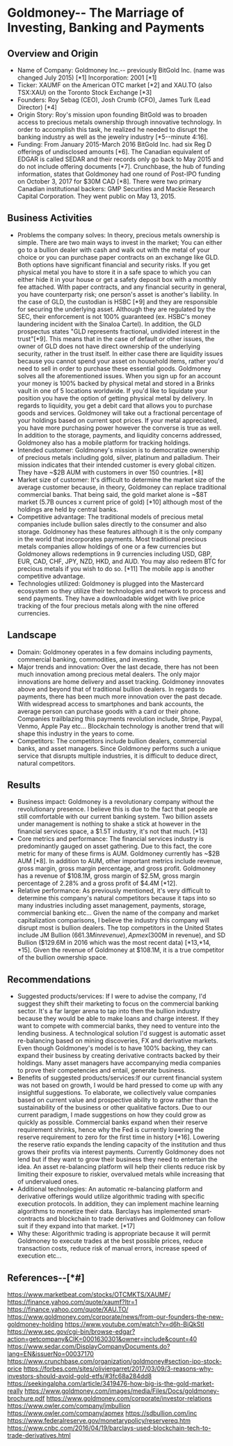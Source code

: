 # Goldmoney-- The Marriage of Investing, Banking and Payments

## Overview and Origin

- Name of Company: Goldmoney Inc.-- previously BitGold Inc. (name was changed July 2015) [*1]
Incorporation: 2001 [*1]
- Ticker: XAUMF on the American OTC market [*2] and XAU.TO (also TSX:XAU) on the Toronto Stock Exchange [*3]
- Founders: Roy Sebag (CEO), Josh Crumb (CFO), James Turk (Lead Director) [*4]
- Origin Story: Roy's mission upon founding BitGold was to broaden access to precious metals ownership through innovative technology.  In order to accomplish this task, he realized he needed to disrupt the banking industry as well as the jewelry industry [*5--minute 4:16]. 
- Funding: From January 2015-March 2016 BitGold Inc. had six Reg D offerings of undisclosed amounts [*6]. The Canadian equivalent of EDGAR is called SEDAR and their records only go back to May 2015 and do not include offering documents [*7]. Crunchbase, the hub of funding information, states that Goldmoney had one round of Post-IPO funding on October 3, 2017 for $30M CAD [*8]. There were two primary Canadian institutional backers: GMP Securities and Mackie Research Capital Corporation. They went public on May 13, 2015.

## Business Activities

- Problems the company solves: In theory, precious metals ownership is simple.  There are two main ways to invest in the market; You can either go to a bullion dealer with cash and walk out with the metal of your choice or you can purchase paper contracts on an exchange like GLD.  Both options have significant financial and security risks.  If you get physical metal you have to store it in a safe space to which you can either hide it in your house or get a safety deposit box with a monthly fee attached.  With paper contracts, and any financial security in general, you have counterparty risk; one person's asset is another's liability.  In the case of GLD, the custodian is HSBC [*9] and they are responsible for securing the underlying asset.  Although they are regulated by the SEC, their enforcement is not 100% guaranteed (ex. HSBC's money laundering incident with the Sinaloa Cartel).  In addition, the GLD prospectus states "GLD represents fractional, undivided interest in the trust"[*9]. This means that in the case of default or other issues, the owner of GLD does not have direct ownership of the underlying security, rather in the trust itself.  In either case there are liquidity issues because you cannot spend your asset on household items, rather you'd need to sell in order to purchase these essential goods.  Goldmoney solves all the aforementioned issues.  When you sign up for an account your money is 100% backed by physical metal and stored in a Brinks vault in one of 5 locations worldwide.  If you'd like to liquidate your position you have the option of getting physical metal by delivery.  In regards to liquidity, you get a debit card that allows you to purchase goods and services.  Goldmoney will take out a fractional percentage of your holdings based on current spot prices.  If your metal appreciated, you have more purchasing power however the converse is true as well.  In addition to the storage, payments, and liquidity concerns addressed, Goldmoney also has a mobile platform for tracking holdings.
- Intended customer: Goldmoney's mission is to democratize ownership of precious metals including gold, silver, platinum and palladium.  Their mission indicates that their intended customer is every global citizen.  They have ~$2B AUM with customers in over 150 countries. [*8]
- Market size of customer: It's difficult to determine the market size of the average customer because, in theory, Goldmoney can replace traditional commercial banks.  That being said, the gold market alone is ~$8T market (5.7B ounces x current price of gold) [*10] although most of the holdings are held by central banks. 
- Competitive advantage: The traditional models of precious metal companies include bullion sales directly to the consumer and also storage.  Goldmoney has these features although it is the only company in the world that incorporates payments.  Most traditional precious metals companies allow holdings of one or a few currencies but Goldmoney allows redemptions in 9 currencies including USD, GBP, EUR, CAD, CHF, JPY, NZD, HKD, and AUD.  You may also redeem BTC for precious metals if you wish to do so.  [*11]  The mobile app is another competitive advantage.
- Technologies utilized: Goldmoney is plugged into the Mastercard ecosystem so they utilize their technologies and network to process and send payments.  They have a downloadable widget with live price tracking of the four precious metals along with the nine offered currencies.   

## Landscape

- Domain: Goldmoney operates in a few domains including payments, commercial banking, commodities, and investing.
- Major trends and innovation: Over the last decade, there has not been much innovation among precious metal dealers.  The only major innovations are home delivery and asset tracking.  Goldmoney innovates above and beyond that of traditional bullion dealers.  In regards to payments, there has been much more innovation over the past decade.  With widespread access to smartphones and bank accounts, the average person can purchase goods with a card or their phone.  Companies trailblazing this payments revolution include, Stripe, Paypal, Venmo, Apple Pay etc... Blockchain technology is another trend that will shape this industry in the years to come. 
- Competitors: The competitors include bullion dealers, commercial banks, and asset managers.  Since Goldmoney performs such a unique service that disrupts multiple industries, it is difficult to deduce direct, natural competitors. 

## Results

- Business impact: Goldmoney is a revolutionary company without the revolutionary presence.  I believe this is due to the fact that people are still comfortable with our current banking system.  Two billion assets under management is nothing to shake a stick at however in the financial services space, a $1.5T industry, it's not that much.  [*13]
- Core metrics and performance: The financial services industry is predominantly gauged on asset gathering.  Due to this fact, the core metric for many of these firms is AUM.  Goldmoney currently has ~$2B AUM [*8].  In addition to AUM, other important metrics include revenue, gross margin, gross margin percentage, and gross profit.  Goldmoney has a revenue of $108.1M, gross margin of $2.5M, gross margin percentage of 2.28% and a gross profit of $4.4M [*12].
- Relative performance: As previously mentioned, it's very difficult to determine this company's natural competitors because it taps into so many industries including asset management, payments, storage, commercial banking etc...  Given the name of the company and market capitalization comparisons, I believe the industry this company will disrupt most is bullion dealers.  The top competitors in the United States include JM Bullion ($661.3M in revenue), Apmex ($300M in revenue), and SD Bullion ($129.6M in 2016 which was the most recent data) [*13,*14, *15].  Given the revenue of Goldmoney at $108.1M, it is a true competitor of the bullion ownership space.

## Recommendations

- Suggested products/services: If I were to advise the company, I'd suggest they shift their marketing to focus on the commercial banking sector.  It's a far larger arena to tap into then the bullion industry because they would be able to make loans and charge interest.  If they want to compete with commercial banks, they need to venture into the lending business.  A technological solution I'd suggest is automatic asset re-balancing based on mining discoveries, FX and derivative markets.  Even though Goldmoney's model is to have 100% backing, they can expand their business by creating derivative contracts backed by their holdings.  Many asset managers have accompanying media companies to prove their competencies and entail, generate business. 
- Benefits of suggested products/services:If our current financial system was not based on growth, I would be hard pressed to come up with any insightful suggestions.  To elaborate, we collectively value companies based on current value and prospective ability to grow rather than the sustainability of the business or other qualitative factors. Due to our current paradigm, I made suggestions on how they could grow as quickly as possible.  Commercial banks expand when their reserve requirement shrinks, hence why the Fed is currently lowering the reserve requirement to zero for the first time in history [*16].  Lowering the reserve ratio expands the lending capacity of the institution and thus grows their profits via interest payments.  Currently Goldmoney does not lend but if they want to grow their business they need to entertain the idea.  An asset re-balancing platform will help their clients reduce risk by limiting their exposure to riskier, overvalued metals while increasing that of undervalued ones. 
- Additional technologies: An automatic re-balancing platform and derivative offerings would utilize algorithmic trading with specific execution protocols.  In addition, they can implement machine learning algorithms to monetize their data. Barclays has implemented smart-contracts and blockchain to trade derivatives and Goldmoney can follow suit if they expand into that market. [*17]
- Why these: Algorithmic trading is appropriate because it will permit Goldmoney to execute trades at the best possible prices, reduce transaction costs, reduce risk of manual errors, increase speed of execution etc...

## References--[*#]

https://www.marketbeat.com/stocks/OTCMKTS/XAUMF/
https://finance.yahoo.com/quote/xaumf?ltr=1
https://finance.yahoo.com/quote/XAU.TO/
https://www.goldmoney.com/corporate/news/from-our-founders-the-new-goldmoney-holding
https://www.youtube.com/watch?v=d6h-BiQkStI
https://www.sec.gov/cgi-bin/browse-edgar?action=getcompany&CIK=0001630301&owner=include&count=40
https://www.sedar.com/DisplayCompanyDocuments.do?lang=EN&issuerNo=00037170
https://www.crunchbase.com/organization/goldmoney#section-ipo-stock-price
https://forbes.com/sites/oliviergarret/2017/03/09/3-reasons-why-investors-should-avoid-gold-etfs/#3fc68a284dd8
https://seekingalpha.com/article/3419476-how-big-is-the-gold-market-really
https://www.goldmoney.com/images/media/Files/Docs/goldmoney-brochure.pdf
https://www.goldmoney.com/corporate/investor-relations
https://www.owler.com/company/jmbullion
https://www.owler.com/company/apmex
https://sdbullion.com/inc
https://www.federalreserve.gov/monetarypolicy/reservereq.htm
https://www.cnbc.com/2016/04/19/barclays-used-blockchain-tech-to-trade-derivatives.html
